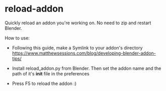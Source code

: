 # reload-addon

Quickly reload an addon you're working on. No need to zip and restart Blender.

How to use:
- Following this guide, make a Symlink to your addon's directory
https://www.matthewsessions.com/blog/developing-blender-addon-tips/

- Install reload_addon.py from Blender. Then set the addon name and the path of it's __init__ file in the preferences

- Press F5 to reload the addon :)
